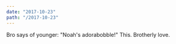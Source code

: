 ```yaml
---
date: "2017-10-23"
path: "/2017-10-23"
---
```


Bro says of younger:
"Noah's adorabobble!"
This. Brotherly love.
